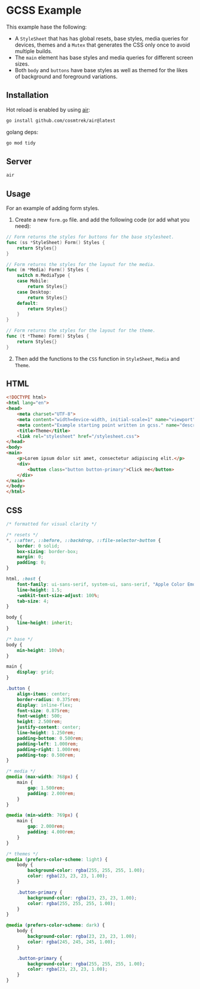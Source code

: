 # GCSS Example

This example hase the following:

* A `StyleSheet` that has has global resets, base styles, media queries for devices, themes and a `Mutex` that generates the CSS only once to avoid multiple builds.
* The `main` element has base styles and media queries for different screen sizes.
* Both `body` and `buttons` have base styles as well as themed for the likes of background and foreground variations.

## Installation

Hot reload is enabled by using [air](https://github.com/cosmtrek/air):

```bash
go install github.com/cosmtrek/air@latest
```

golang deps:

```bash
go mod tidy
```

## Server

```bash
air
```

## Usage

For an example of adding form styles.

1. Create a new `form.go` file. and add the following code (or add what you need):

```go
// Form returns the styles for buttons for the base stylesheet.
func (ss *StyleSheet) Form() Styles {
	return Styles{}
}

// Form returns the styles for the layout for the media.
func (m *Media) Form() Styles {
	switch m.MediaType {
	case Mobile:
		return Styles{}
	case Desktop:
		return Styles{}
	default:
		return Styles{}
	}
}

// Form returns the styles for the layout for the theme.
func (t *Theme) Form() Styles {
	return Styles{}
}
```

2. Then add the functions to the `CSS` function in `StyleSheet`, `Media` and `Theme`.


## HTML

```html
<!DOCTYPE html>
<html lang="en">
<head>
    <meta charset="UTF-8">
    <meta content="width=device-width, initial-scale=1" name="viewport" />
    <meta content="Example starting point written in gcss." name="description" />
    <title>Theme</title>
    <link rel="stylesheet" href="/stylesheet.css">
</head>
<body>
<main>
    <p>Lorem ipsum dolor sit amet, consectetur adipiscing elit.</p>
    <div>
        <button class="button button-primary">Click me</button>
    </div>
</main>
</body>
</html>
```

## CSS

```css
/* formatted for visual clarity */

/* resets */
*, ::after, ::before, ::backdrop, ::file-selector-button {
    border: 0 solid;
    box-sizing: border-box;
    margin: 0;
    padding: 0;
}

html, :host {
    font-family: ui-sans-serif, system-ui, sans-serif, "Apple Color Emoji", "Segoe UI Emoji", "Segoe UI Symbol", "Noto Color Emoji";
    line-height: 1.5;
    -webkit-text-size-adjust: 100%;
    tab-size: 4;
}

body {
    line-height: inherit;
}

/* base */
body {
    min-height: 100vh;
}

main {
    display: grid;
}

.button {
    align-items: center;
    border-radius: 0.375rem;
    display: inline-flex;
    font-size: 0.875rem;
    font-weight: 500;
    height: 2.500rem;
    justify-content: center;
    line-height: 1.250rem;
    padding-bottom: 0.500rem;
    padding-left: 1.000rem;
    padding-right: 1.000rem;
    padding-top: 0.500rem;
}

/* media */
@media (max-width: 768px) {
    main {
        gap: 1.500rem;
        padding: 2.000rem;
    }
}

@media (min-width: 769px) {
    main {
        gap: 2.000rem;
        padding: 4.000rem;
    }
}

/* themes */
@media (prefers-color-scheme: light) {
    body {
        background-color: rgba(255, 255, 255, 1.00);
        color: rgba(23, 23, 23, 1.00);
    }

    .button-primary {
        background-color: rgba(23, 23, 23, 1.00);
        color: rgba(255, 255, 255, 1.00);
    }
}

@media (prefers-color-scheme: dark) {
    body {
        background-color: rgba(23, 23, 23, 1.00);
        color: rgba(245, 245, 245, 1.00);
    }

    .button-primary {
        background-color: rgba(255, 255, 255, 1.00);
        color: rgba(23, 23, 23, 1.00);
    }
}

```